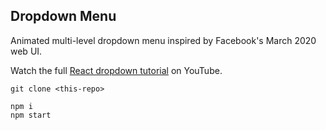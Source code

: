 ## Dropdown Menu 

Animated multi-level dropdown menu inspired by Facebook's March 2020 web UI. 

Watch the full [React dropdown tutorial](https://youtu.be/IF6k0uZuypA) on YouTube. 

```
git clone <this-repo>

npm i
npm start
```